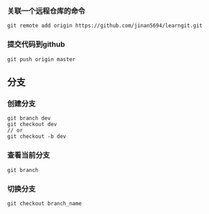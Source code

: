 ### 关联一个远程仓库的命令
```
git remote add origin https://github.com/jinan5694/learngit.git
```
### 提交代码到github
```
git push origin master
```
## 分支
### 创建分支
```
git branch dev
git checkout dev
// or
git checkout -b dev
```
### 查看当前分支
```
git branch
```
### 切换分支
```
git checkout branch_name
```